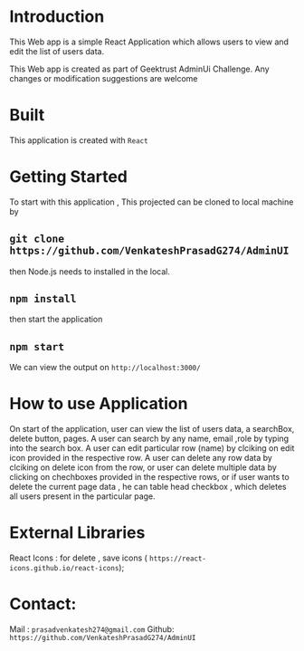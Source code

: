 # Introduction

This Web app is a simple React Application which allows users to view and edit the list of users data.

This Web app is created as part of Geektrust AdminUi Challenge. 
Any changes or modification suggestions are welcome


# Built 
This application is created with `React`

# Getting Started

To start with this application ,
This projected can be cloned to local machine by

## `git clone https://github.com/VenkateshPrasadG274/AdminUI`


then Node.js needs to installed in the local.

## `npm install`

then start the application 

## `npm start`

We can view the output on `http://localhost:3000/`



# How to use Application

On start of the application, user can view the list of users data, a searchBox, delete button, pages.
A user can search by any name, email ,role by typing into the search box.
A user can edit particular row (name) by clciking on edit icon provided in the respective row.
A user can delete any row data by clciking on delete icon from the row, or user can delete multiple data by clicking on chechboxes provided in the respective rows, or if user wants to delete the current page data , he can table head checkbox , which deletes all users present in the particular page.



# External Libraries 

React Icons : for delete , save icons ( `https://react-icons.github.io/react-icons`);


# Contact:

Mail : `prasadvenkatesh274@gmail.com`
Github: `https://github.com/VenkateshPrasadG274/AdminUI`
